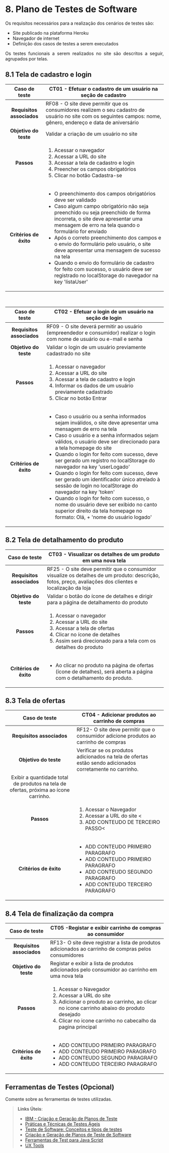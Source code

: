 # 8. Plano de Testes de Software

<p align="justify">Os requisitos necessários para a realização dos cenários de testes são:</p>

- Site publicado na plataforma Heroku
- Navegador de internet
- Definição dos casos de testes a serem executados

<p align="justify">Os testes funcionais a serem realizados no site são descritos a seguir, agrupados por telas.</p>

## 8.1 Tela de cadastro e login

|**Caso de teste**|**CT01 - Efetuar o cadastro de um usuário na seção de cadastro**|
|:---------------:|----------------------------------------------------------------|
|**Requisitos associados**|RF08 - O site deve permitir que os consumidores realizem o seu cadastro de usuário no site com os seguintes campos: nome, gênero, endereço e data de aniversário|
|**Objetivo do teste**| Validar a criação de um usuário no site|
|**Passos**|<ol><li>Acessar o navegador</li><li>Acessar a URL do site</li><li>Acessar a tela de cadastro e login</li><li>Preencher os campos obrigatórios</li><li>Clicar no botão Cadastra-se</li></ol>|
|**Critérios de êxito**|<ul><li>O preenchimento dos campos obrigatórios deve ser validado</li><li>Caso algum campo obrigatório não seja preenchido ou seja preenchido de forma incorreta, o site deve apresentar uma mensagem de erro na tela quando o formulário for enviado</li><li>Após o correto preenchimento dos campos e o envio do formulário pelo usuário, o site deve apresentar uma mensagem de sucesso na tela</li><li>Quando o envio do formulário de cadastro for feito com sucesso, o usuário deve ser registrado no localStorage do navegador na key 'listaUser'</li></ul>

</br>

|**Caso de teste**|**CT02 - Efetuar o login de um usuário na seção de login**|
|:---------------:|----------------------------------------------------------|
|**Requisitos associados**|RF09 - O site deverá permitir ao usuário (empreendedor e consumidor) realizar o login com nome de usuário ou e-mail e senha|
|**Objetivo do teste**| Validar o login de um usuário previamente cadastrado no site|
|**Passos**|<ol><li>Acessar o navegador</li><li>Acessar a URL do site</li><li>Acessar a tela de cadastro e login</li><li>Informar os dados de um usuário previamente cadastrado</li><li>Clicar no botão Entrar</li></ol>|
|**Critérios de êxito**|<ul><li>Caso o usuário ou a senha informados sejam inválidos, o site deve apresentar uma mensagem de erro na tela</li><li>Caso o usuário e a senha informados sejam válidos, o usuário deve ser direcionado para a tela homepage do site</li><li>Quando o login for feito com sucesso, deve ser gerado um registro no localStorage do navegador na key 'userLogado'</li><li>Quando o login for feito com sucesso, deve ser gerado um identificador único atrelado à sessão de login no localStorage do navegador na key 'token'</li><li>Quando o login for feito com sucesso, o nome do usuário deve ser exibido no canto superior direito da tela homepage no formato: Olá, + 'nome do usuário logado'</li></ul>

## 8.2 Tela de detalhamento do produto

|**Caso de teste**|**CT03 - Visualizar os detalhes de um produto em uma nova tela**|
|:---------------:|----------------------------------------------------------|
|**Requisitos associados**|RF25 - O site deve permitir que o consumidor visualize os detalhes de um produto: descrição, fotos, preço, avaliações dos clientes e localização da loja|
|**Objetivo do teste**| Validar o botão do ícone de detalhes e dirigir para a página de detalhamento do produto|
|**Passos**|<ol><li>Acessar o navegador</li><li>Acessar a URL do site</li><li>Acessar a tela de ofertas</li><li>Clicar no ícone de detalhes</li><li>Assim será direcionado para a tela com os detalhes do produto</li></ol>|
|**Critérios de êxito**|<ul><li>Ao clicar no produto na página de ofertas (ícone de detalhes), será aberta a página com o detalhamento do produto. </li></ul>
## 8.3 Tela de ofertas

|**Caso de teste**|**CT04 - Adicionar produtos ao carrinho de compras**|
|:---------------:|----------------------------------------------------------------|
|**Requisitos associados**|RF12- O site deve permitir que o consumidor adicione produtos ao carrinho de compras |
|**Objetivo do teste**| Verificar se os produtos adicionados na tela de ofertas estão sendo adicionados corretamente no carrinho.
Exibir a quantidade total de produtos na tela de ofertas, próxima ao ícone carrinho. |
|**Passos**|<ol><li> Acessar o Navegador</li><li> Acessar a URL do site <</li><li>ADD CONTEUDO DE TERCEIRO PASSO<</li> </ol>|
|**Critérios de êxito**|<ul> <li> ADD CONTEUDO PRIMEIRO PARAGRAFO </li> <li> ADD CONTEUDO PRIMEIRO PARAGRAFO </li> <li> ADD CONTEUDO SEGUNDO PARAGRAFO </li> <li>ADD CONTEUDO TERCEIRO PARAGRAFO</li></ul>

## 8.4 Tela de finalização da compra

|**Caso de teste**|**CT05 -Registar e exibir carrinho de compras ao consumidor**|
|:---------------:|----------------------------------------------------------------|
|**Requisitos associados**|RF13- O site deve registrar a lista de produtos adicionados ao carrinho de compras pelos consumidores |
|**Objetivo do teste**| Registar e exibir a lista de produtos adicionados pelo consumidor ao carrinho em uma nova tela |
|**Passos**|<ol><li> Acessar o Navegador</li> <li>Acessar a URL do site </li><li>Adicionar o produto ao carrinho, ao clicar no icone carrinho abaixo do produto desejado</li> <li> Clicar no icone carrinho no cabecalho da pagina principal</li></ol>|
|**Critérios de êxito**|<ul> <li> ADD CONTEUDO PRIMEIRO PARAGRAFO </li> <li> ADD CONTEUDO PRIMEIRO PARAGRAFO </li> <li> ADD CONTEUDO SEGUNDO PARAGRAFO </li> <li>ADD CONTEUDO TERCEIRO PARAGRAFO</li></ul>




## Ferramentas de Testes (Opcional)

Comente sobre as ferramentas de testes utilizadas.
 
> **Links Úteis**:
> - [IBM - Criação e Geração de Planos de Teste](https://www.ibm.com/developerworks/br/local/rational/criacao_geracao_planos_testes_software/index.html)
> - [Práticas e Técnicas de Testes Ágeis](http://assiste.serpro.gov.br/serproagil/Apresenta/slides.pdf)
> -  [Teste de Software: Conceitos e tipos de testes](https://blog.onedaytesting.com.br/teste-de-software/)
> - [Criação e Geração de Planos de Teste de Software](https://www.ibm.com/developerworks/br/local/rational/criacao_geracao_planos_testes_software/index.html)
> - [Ferramentas de Test para Java Script](https://geekflare.com/javascript-unit-testing/)
> - [UX Tools](https://uxdesign.cc/ux-user-research-and-user-testing-tools-2d339d379dc7)
